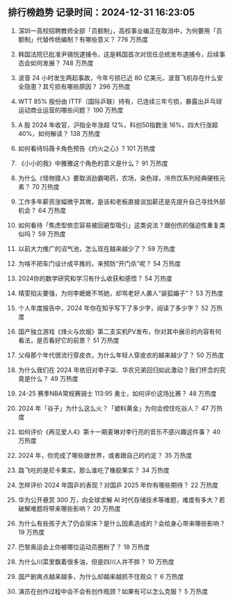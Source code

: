
## 排行榜趋势 记录时间：2024-12-31 16:23:05
  
  1. 深圳一高校招聘教师全部「员额制」，高校事业编正在取消中，为何要用「员额制」代替传统编制？有哪些意义？ 776 万热度
    
  2. 韩国法院已批准尹锡悦逮捕令，这是韩国首次对现任总统发布逮捕令，后续事态会如何发展？ 748 万热度
    
  3. 波音 24 小时发生两起事故，今年亏损已近 80 亿美元，波音飞机存在什么安全隐患？其亏损有哪些原因？ 296 万热度
    
  4. WTT 85% 股份由 ITTF（国际乒联）持有，已连续三年亏损，暴露出乒乓球运动商业运营的哪些问题？ 190 万热度
    
  5. A 股 2024 年收官，沪指全年涨超 12%，科创50指数涨 16%，四大行涨超 40%，如何解读？ 138 万热度
    
  6. 如何看待玛薇卡角色预告《灼火之心》? 101 万热度
    
  7. 《小小的我》中雅雅这个角色的意义是什么？ 91 万热度
    
  8. 为什么《怪物猎人》要取消劲霸喝药，农场，染色球，冷热饮系列经典硬核元素？ 70 万热度
    
  9. 工作多年薪资涨幅微乎其微，是该和老板直接谈加薪还是先提升自己寻找外部机会？ 64 万热度
    
  10. 如何看待「焦虑型依恋容易被回避型吸引」这类说法？跟创伤的强迫性重复类似吗？ 59 万热度
    
  11. 以前大力推广的沼气池，怎么现在越来越少了？ 59 万热度
    
  12. 为啥不把车门设计成平推的，来预防“开门杀”呢？ 54 万热度
    
  13. 2024你的数学研究和学习有什么收获和感悟？ 54 万热度
    
  14. 晴雯掐尖要强，为何李嬷嬷不骂她，却骂老好人袭人“装狐媚子”？ 53 万热度
    
  15. 个人年度报告中，2024 年你在知乎写下了多少字，阅读了多少字？ 52 万热度
    
  16. 国产独立游戏《烽火与炊烟》第二支实机PV发布，你对其中展示的内容有何看法，是否看好它的前景？ 51 万热度
    
  17. 父母那个年代很流行穿皮衣，为什么年轻人穿皮衣的越来越少了？ 50 万热度
    
  18. 为什么我们在 2024 年依旧对李子柒、华农兄弟回归如此激动？我们怀念的究竟是什么？ 49 万热度
    
  19. 24-25 赛季NBA常规赛骑士 113:95 勇士，如何评价这场比赛？ 48 万热度
    
  20. 2024 年「谷子」为什么这么火？「塑料黄金」为何会控住吃谷人？ 47 万热度
    
  21. 如何评价《再见爱人4》第十一期麦琳对李行亮的音乐不感兴趣这件事？ 40 万热度
    
  22. 2024 年，你完成了哪些跟世界，或者跟自己的约定？ 35 万热度
    
  23. 路飞吃的是尼卡果实，那么谁吃了橡胶果实？ 34 万热度
    
  24. 怎样评价 2024 年国乒的表现？对国乒 2025 年你有哪些期待？ 22 万热度
    
  25. 华为公开悬赏 300 万，向全球求解 AI 时代存储技术等难题，难度有多大？若破解难题将带来哪些影响？ 20 万热度
    
  26. 为什么有些孩子大了仍会尿床？是什么因素造成的？会给身心带来哪些影响？ 19 万热度
    
  27. 巴黎奥运会上你被哪位运动员圈粉了？ 18 万热度
    
  28. 为什么川菜里飘着很多油，但是四川人并不胖？ 10 万热度
    
  29. 国产剧爽点越来越多，为什么却越来越抓不住观众？ 6 万热度
    
  30. 演员在创作过程中会不会有创作瓶颈？如果有可以怎么克服？ 5 万热度
    